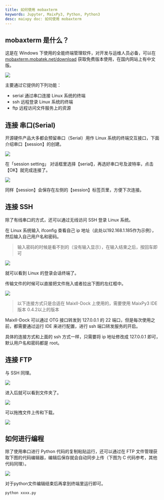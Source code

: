 ```yaml
---
title: 如何使用 mobaxterm 
keywords: Jupyter, MaixPy3, Python, Python3
desc: maixpy doc: 如何使用 mobaxterm 
---
```


## mobaxterm 是什么？

这是在 Windows 下使用的全能终端管理软件，对开发与运维人员必备，可以在 [mobaxterm.mobatek.net/download](https://mobaxterm.mobatek.net/download.html) 获取免费版本使用，在国内网站上有中文版。

![](https://mobaxterm.mobatek.net/img/moba/features/feature-terminal.png)

主要通过它提供的下列功能：

- serial 通过串口连接 Linux 系统的终端
- ssh 远程登录 Linux 系统的终端
- ftp 远程访问文件服务上的资源

## 连接 串口(Serial)

开源硬件产品大多都会预留串口（Serial）用作 Linux 系统的终端交互接口，下面介绍串口【session】的创建。

![](./asserts/mobaxterm-serial-4.png)

在「session setting」 对话框里选择【serial】，再选好串口号及波特率，点击【OK】就完成连接了。

![](./asserts/mobaxterm-serial-5.png)

同样【session】会保存在左侧的【session】标签页里，方便下次连接。

## 连接 SSH

除了有线串口的方式，还可以通过无线访问 SSH 登录 Linux 系统。

在 Linux 系统输入 ifconfig 查看自己 ip 地址（此处以192.168.1.185作为示例），然后输入自己用户名和密码。

> 输入密码的时候是看不到的（没有输入显示），在输入结束之后，按回车即可

![](./asserts/mobaxterm_ssh.jpg)

就可以看到 Linux 的登录会话终端了。

传输文件的时候可以直接把文件拖入或者拉出下图的左红框中。

![](./asserts/mobaxterm_ssh_view.jpg)

> 以下连接方式只是合适在 MaixII-Dock 上使用的，需要使用 MaixPy3 IDE 版本 0.4.2以上的版本

MaixII-Dock 可以通过 OTG 接口转发到 127.0.0.1 的 22 端口，但是每次使用之前，都需要通过运行 IDE 来进行配置，进行 ssh 端口转发服务的开启。

具体的连接方式和上面的 ssh 方式一样，只需要将 ip 地址修改成 127.0.0.1 即可，默认用户名和密码都是 root。

## 连接 FTP

与 SSH 同理。

![](./asserts/mobaxterm_ftp.png)

进入后就可以看到文件夹了。

![](./asserts/mobaxterm_ftp.jpg)

可以拖拽文件上传和下载。

![](./asserts/mobaxterm_ftp_ud.png)

## 如何进行编程

除了使用串口进行 Python 代码的复制粘贴运行，还可以通过在 FTP 文件管理获取下图的代码编辑器，编辑后保存就会自动同步上传（下图为 C 代码参考，其他代码同理）。

![](https://mobaxterm.mobatek.net/img/moba/features/feature-mobatexteditor.png)

对于python文件编辑结束后再拿到终端里运行即可。

```bash
python xxxx.py
```
